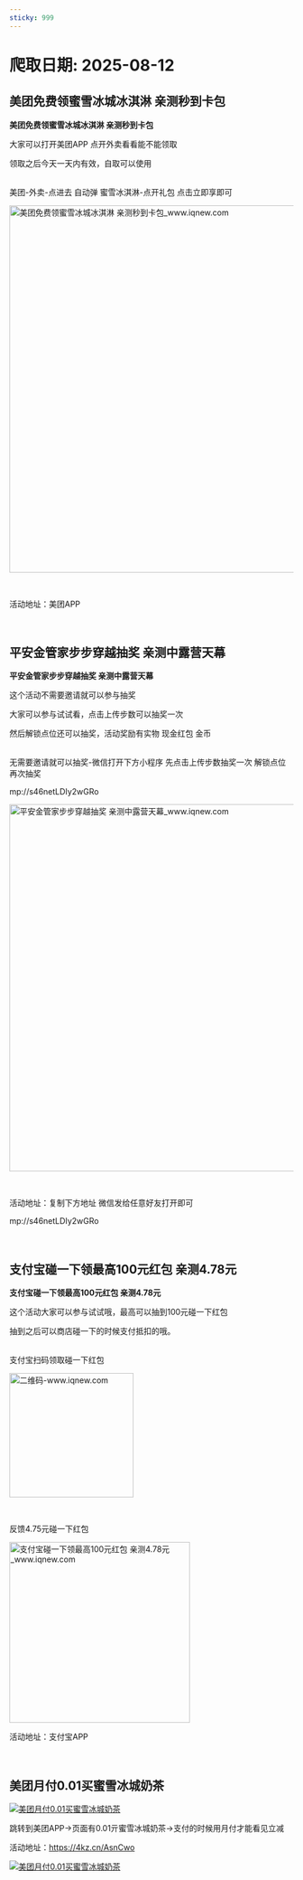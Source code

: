```yaml
---
sticky: 999
---
```

# 爬取日期: 2025-08-12
## 美团免费领蜜雪冰城冰淇淋 亲测秒到卡包

<p><strong>美团免费领蜜雪冰城冰淇淋 亲测秒到卡包</strong></p>
<p>大家可以打开美团APP 点开外卖看看能不能领取</p>
<p>领取之后今天一天内有效，自取可以使用</p>
<p><br>美团-外卖-点进去 自动弹 蜜雪冰淇淋-点开礼包 点击立即享即可</p>
<p><img alt="美团免费领蜜雪冰城冰淇淋 亲测秒到卡包_www.iqnew.com" src="https://image.smallfawn.work/?url=https://img.iqnew.com/d/file/p/2025/08/12/300592b191bbdd136b86ef2c9638662a.jpg" style="width: 650px; *//* height: 704px;" referrerpolicy="no-referrer"></p>
<p>&nbsp;</p>
<p>活动地址：美团APP</p><br>
                    
                    
                

## 平安金管家步步穿越抽奖 亲测中露营天幕

<p><strong>平安金管家步步穿越抽奖 亲测中露营天幕</strong></p>
<p>这个活动不需要邀请就可以参与抽奖</p>
<p>大家可以参与试试看，点击上传步数可以抽奖一次</p>
<p>然后解锁点位还可以抽奖，活动奖励有实物 现金红包 金币</p>
<p><br>无需要邀请就可以抽奖-微信打开下方小程序 先点击上传步数抽奖一次 解锁点位再次抽奖</p>
<p>mp://s46netLDIy2wGRo</p>
<p><img alt="平安金管家步步穿越抽奖 亲测中露营天幕_www.iqnew.com" src="https://image.smallfawn.work/?url=https://img.iqnew.com/d/file/p/2025/08/12/0ffdb2c849f2664580c2309e7477dcd2.jpg" style="width: 650px; *//* height: 711px;" referrerpolicy="no-referrer"></p>
<p>&nbsp;</p>
<p>活动地址：复制下方地址 微信发给任意好友打开即可</p>
<p>mp://s46netLDIy2wGRo</p><br>
                    
                    
                

## 支付宝碰一下领最高100元红包 亲测4.78元

<p><strong>支付宝碰一下领最高100元红包 亲测4.78元</strong></p>
<p>这个活动大家可以参与试试哦，最高可以抽到100元碰一下红包</p>
<p>抽到之后可以商店碰一下的时候支付抵扣的哦。</p>
<p><br>支付宝扫码领取碰一下红包</p>
<p><img alt="二维码-www.iqnew.com" src="https://image.smallfawn.work/?url=https://img.iqnew.com/d/file/p/2025/08/05/dfc6bbfdcb9cc9b43f4588a6586ce8ac.jpg" style="width: 220px; *//* height: 220px;" referrerpolicy="no-referrer"></p>
<p>&nbsp;</p>
<p>反馈4.75元碰一下红包</p>
<p><img alt="支付宝碰一下领最高100元红包 亲测4.78元_www.iqnew.com" src="https://image.smallfawn.work/?url=https://img.iqnew.com/d/file/p/2025/08/01/b233f63798c3008763536b590a5ac479.jpg" style="width: 320px; *//* height: 703px;" referrerpolicy="no-referrer"></p>
<p>活动地址：支付宝APP</p><br>
                    
                    
                

## 美团月付0.01买蜜雪冰城奶茶
<p>
    <a rel="nofollow" target="_blank" href="https://www.qqhjy6.xyz/caiji/data/images/2025-08-08/82d7c4afda99e30625475b1f927d5a5b.jpg"><img src="https://image.smallfawn.work/?url=https://www.qqhjy6.xyz/caiji/data/images/2025-08-08/82d7c4afda99e30625475b1f927d5a5b.jpg" title="美团月付0.01买蜜雪冰城奶茶 " alt="美团月付0.01买蜜雪冰城奶茶 " referrerpolicy="no-referrer"></a> 
</p>
<p>
    跳转到美团APP-&gt;页面有0.01亓蜜雪冰城奶茶-&gt;支付的时候用月付才能看见立减
</p>
<p>
    活动地址：<a rel="nofollow" target="_blank" href="https://4kz.cn/AsnCwo">https://4kz.cn/AsnCwo</a>
</p>
<p>
    <a rel="nofollow" target="_blank" href="https://www.qqhjy6.xyz/caiji/data/images/2025-08-08/500d7ddc2c0ddaa9bb49560716746a46.png"><img src="https://image.smallfawn.work/?url=https://www.qqhjy6.xyz/caiji/data/images/2025-08-08/500d7ddc2c0ddaa9bb49560716746a46.png" title="美团月付0.01买蜜雪冰城奶茶 " alt="美团月付0.01买蜜雪冰城奶茶 " referrerpolicy="no-referrer"></a> 
</p>

